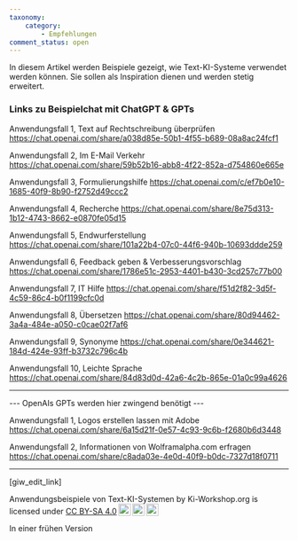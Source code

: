 ```yaml
---
taxonomy:
    category:
        - Empfehlungen
comment_status: open          
---
```

In diesem Artikel werden Beispiele gezeigt, wie Text-KI-Systeme verwendet werden können. Sie sollen als Inspiration dienen und werden stetig erweitert. 

### Links zu Beispielchat mit ChatGPT & GPTs
Anwendungsfall 1, Text auf Rechtschreibung überprüfen <https://chat.openai.com/share/a038d85e-50b1-4f55-b689-08a8ac24fcf1>

Anwendungsfall 2, Im E-Mail Verkehr <https://chat.openai.com/share/59b52b16-abb8-4f22-852a-d754860e665e>

Anwendungsfall 3, Formulierungshilfe <https://chat.openai.com/c/ef7b0e10-1685-40f9-8b90-f2752d49ccc2>

Anwendungsfall 4, Recherche <https://chat.openai.com/share/8e75d313-1b12-4743-8662-e0870fe05d15>

Anwendungsfall 5, Endwurferstellung <https://chat.openai.com/share/101a22b4-07c0-44f6-940b-10693ddde259>

Anwendungsfall 6, Feedback geben & Verbesserungsvorschlag <https://chat.openai.com/share/1786e51c-2953-4401-b430-3cd257c77b00> <!-- Sollte dringend verbessert werden -->

Anwendungsfall 7, IT Hilfe <https://chat.openai.com/share/f51d2f82-3d5f-4c59-86c4-b0f1199cfc0d>

Anwendungsfall 8, Übersetzen <https://chat.openai.com/share/80d94462-3a4a-484e-a050-c0cae02f7af6>

Anwendungsfall 9, Synonyme  <https://chat.openai.com/share/0e344621-184d-424e-93ff-b3732c796c4b>

Anwendungsfall 10, Leichte Sprache <https://chat.openai.com/share/84d83d0d-42a6-4c2b-865e-01a0c99a4626>

<hr>
--- OpenAIs GPTs werden hier zwingend benötigt ---

Anwendungsfall 1, Logos erstellen lassen mit Adobe https://chat.openai.com/share/6a15d21f-0e57-4c93-9c6b-f2680b6d3448

Anwendungsfall 2, Informationen von Wolframalpha.com erfragen https://chat.openai.com/share/c8ada03e-4e0d-40f9-b0dc-7327d18f0711

<hr>
[giw_edit_link]
 <p xmlns:cc="http://creativecommons.org/ns#" xmlns:dct="http://purl.org/dc/terms/"><span property="dct:title">Anwendungsbeispiele von Text-KI-Systemen</span> by <span property="cc:attributionName">Ki-Workshop.org</span> is licensed under <a href="https://creativecommons.org/licenses/by-sa/4.0/?ref=chooser-v1" target="_blank" rel="license noopener noreferrer" style="display:inline-block;">CC BY-SA 4.0<img style="height:22px!important;margin-left:3px;vertical-align:text-bottom;" src="https://mirrors.creativecommons.org/presskit/icons/cc.svg?ref=chooser-v1" alt=""><img style="height:22px!important;margin-left:3px;vertical-align:text-bottom;" src="https://mirrors.creativecommons.org/presskit/icons/by.svg?ref=chooser-v1" alt=""><img style="height:22px!important;margin-left:3px;vertical-align:text-bottom;" src="https://mirrors.creativecommons.org/presskit/icons/sa.svg?ref=chooser-v1" alt=""></a></p> 
In einer frühen Version


